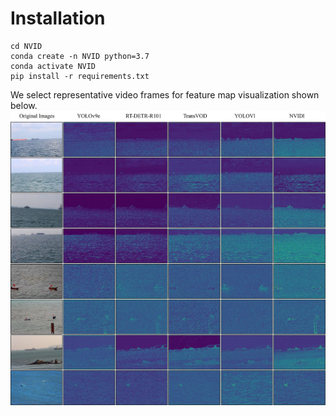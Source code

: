 # Installation
    cd NVID
    conda create -n NVID python=3.7
    conda activate NVID
    pip install -r requirements.txt

We select representative video frames for feature map visualization shown below.
![tupian2](https://github.com/Yuanlin-Zhao/NVID/blob/main/finally.jpg)


